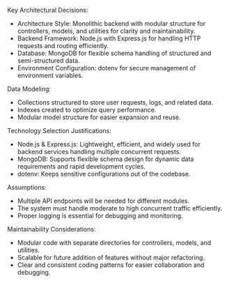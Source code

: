 Key Architectural Decisions:

* Architecture Style: Monolithic backend with modular structure for controllers, models, and utilities for clarity and maintainability.
* Backend Framework: Node.js with Express.js for handling HTTP requests and routing efficiently.
* Database: MongoDB for flexible schema handling of structured and semi-structured data.
* Environment Configuration: dotenv for secure management of environment variables.

Data Modeling:

* Collections structured to store user requests, logs, and related data.
* Indexes created to optimize query performance.
* Modular model structure for easier expansion and reuse.

Technology Selection Justifications:

* Node.js & Express.js: Lightweight, efficient, and widely used for backend services handling multiple concurrent requests.
* MongoDB: Supports flexible schema design for dynamic data requirements and rapid development cycles.
* dotenv: Keeps sensitive configurations out of the codebase.

Assumptions:

* Multiple API endpoints will be needed for different modules.
* The system must handle moderate to high concurrent traffic efficiently.
* Proper logging is essential for debugging and monitoring.

Maintainability Considerations:

* Modular code with separate directories for controllers, models, and utilities.
* Scalable for future addition of features without major refactoring.
* Clear and consistent coding patterns for easier collaboration and debugging.
